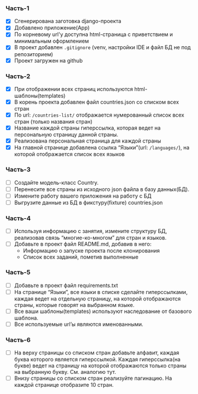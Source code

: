### Часть-1
- [x] Сгенерирована заготовка django-проекта
- [x] Добавлено приложение(App)
- [x] По корневому url'у доступна html-страница с приветствием и минимальным оформлением
- [x] В проект добавлен `.gitignore` (venv, настройки IDE и файл БД не под репозиторием)
- [x] Проект загружен на github

### Часть-2
- [x] При отображении всех страниц используются html-шаблоны(templates)
- [x] В корень проекта добавлен файл countries.json со списком всех стран
- [x] По url: `/countries-list/` отображается нумерованный список всех стран (только названия стран)
- [x] Название каждой страны гиперссылка, которая ведет на персональную страницу данной страны.
- [x] Реализована персональная страница для каждой страны
- [x] На главной странице добавлена ссылка “Языки”(url: `/languages/`), на которой отображается список всех языков

### Часть-3
- [ ] Создайте модель-класс Country.
- [ ] Перенесите все страны из исходного json файла в базу данных(БД).
- [ ] Измените работу вашего приложения на работу с БД
- [ ] Выгрузите данные из БД в фикстуру(fixture) countries.json

### Часть-4
- [ ] Используя информацию с занятия, измените структуру БД, реализовав связь “многие-ко-многом” для стран и языков.
- [ ] Добавьте в проект файл README.md, добавив в него:
  -  Информацию о запуске проекта после клонирования
  - Список всех заданий, пометив выполненные

### Часть-5
- [ ] Добавьте в проект файл requirements.txt
- [ ] На странице “Языки”, все языки в списке сделайте гиперссылками, каждая ведет на отдельную страницу, на которой отображаются страны, которые говорят на выбранном языке.
- [ ] Все ваши шаблоны(templates) используют наследование от базового шаблона.
- [ ] Все используемые url’ы являются именованными.

### Часть-6
- [ ] На верху страницы со списком стран добавьте алфавит, каждая буква которого является гиперссылкой. Каждая гиперссылка(на букве) ведет на страницу на которой отображаются только страны на выбранную букву. См. аналогию тут.
- [ ] Внизу страницы со списком стран реализуйте пагинацию. На каждой странице отобразите 10 стран.